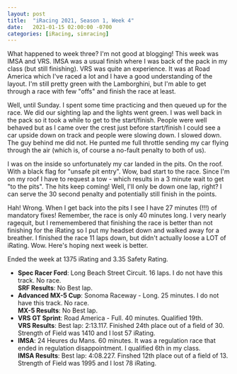 ```yaml
---
layout: post
title:  "iRacing 2021, Season 1, Week 4"
date:   2021-01-15 02:00:00 -0700
categories: [iRacing, simracing]
---
```

What happened to week three? I'm not good at blogging! This week was IMSA and VRS. IMSA was a usual finish where I was back of the pack in my class (but still finishing). VRS was quite an experience. It was at Road America which I've raced a lot and I have a good understanding of the layout. I'm still pretty green with the Lamborghini, but I'm able to get through a race with few "offs" and finish the race at least.

Well, until Sunday. I spent some time practicing and then queued up for the race. We did our sighting lap and the lights went green. I was well back in the pack so it took a while to get to the start/finish. People were well behaved but as I came over the crest just before start/finish I could see a car upside down on track and people were slowing down. I slowed down. The guy behind me did not. He punted me full throttle sending my car flying through the air (which is, of course a no-fault penalty to both of us). 

I was on the inside so unfortunately my car landed in the pits. On the roof. With a black flag for "unsafe pit entry". Wow, bad start to the race. Since I'm on my roof I have to request a tow - which results in a 3 minute wait to get "to the pits". The hits keep coming! Well, I'll only be down one lap, right? I can serve the 30 second penalty and potentially still finish in the points. 

Hah! Wrong. When I get back into the pits I see I have 27 minutes (!!!) of mandatory fixes! Remember, the race is only 40 minutes long. I very nearly ragequit, but I rememembered that finishing the race is better than not finishing for the iRating so I put my headset down and walked away for a breather. I finished the race 11 laps down, but didn't actually loose a LOT of iRating. Wow. Here's hoping next week is better.

Ended the week at 1375 iRating and 3.35 Safety Rating.

* **Spec Racer Ford**: Long Beach Street Circuit. 16 laps. I do not have this track. No race.  
**SRF Results**: No Best lap.  
* **Advanced MX-5 Cup**: Sonoma Raceway - Long. 25 minutes. I do not have this track. No race.  
**MX-5 Results**: No Best lap.
* **VRS GT Sprint**: Road America - Full. 40 minutes. Qualified 19th.   
**VRS Results**: Best lap: 2:13.117. Finished 24th place out of a field of 30. Strength of Field was 1410 and I lost 57 iRating.
* **IMSA**: 24 Heures du Mans. 60 minutes. It was a regulation race that ended in regulation disappointment. I qualified 6th in my class.  
**IMSA Results**: Best lap: 4:08.227. Finshed 12th place out of a field of 13. Strength of Field was 1995 and I lost 78 iRating.
